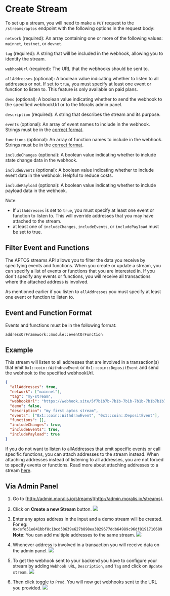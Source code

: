 # Create Stream

To set up a stream, you will need to make a `PUT` request to the `/streams/aptos` endpoint with the following options in the request body:

`network` (required): An array containing one or more of the following values: `mainnet`, `testnet`, or `devnet`.

`tag` (required): A string that will be included in the webhook, allowing you to identify the stream.

`webhookUrl` (required): The URL that the webhooks should be sent to.

`allAddresses` (optional): A boolean value indicating whether to listen to all addresses or not. If set to `true`, you must specify at least one event or function to listen to. This feature is only available on paid plans.

`demo` (optional): A boolean value indicating whether to send the webhook to the specified webhookUrl or to the Moralis admin panel.

`description` (required): A string that describes the stream and its purpose.

`events` (optional): An array of event names to include in the webhook. Strings must be in the [correct format](#event-and-function-format).

`functions` (optional): An array of function names to include in the webhook. Strings must be in the [correct format](#correct-event-and-function-format).

`includeChanges` (optional): A boolean value indicating whether to include state change data in the webhook.

`includeEvents` (optional): A boolean value indicating whether to include event data in the webhook. Helpful to reduce costs.

`includePayload` (optional): A boolean value indicating whether to include payload data in the webhook.

Note:

- If `allAddresses` is set to `true`, you must specify at least one event or function to listen to. This will override addresses that you may have attached to the stream.
- at least one of `includeChanges`, `includeEvents`, or `includePayload` must be set to true.

## Filter Event and Functions

The APTOS streams API allows you to filter the data you receive by specifying events and functions. When you create or update a stream, you can specify a list of events or functions that you are interested in. If you don't specify any events or functions, you will receive all transactions where the attached address is involved.

As mentioned earlier if you listen to `allAddresses` you must specify at least one event or function to listen to.

## Event and Function Format

Events and functions must be in the following format:

`addressOrFramework::module::eventOrFunction`

## Example

This stream will listen to all addresses that are involved in a transaction(s) that emit `0x1::coin::WithdrawEvent` or `0x1::coin::DepositEvent` and send the webhook to the specified webhookUrl.

```json
{
  "allAddresses": true,
  "network": ["mainnet"],
  "tag": "my-stream",
  "webhookUrl": "https://webhook.site/5f7b1b7b-7b1b-7b1b-7b1b-7b1b7b1b7b1b",
  "demo": false,
  "description": "my first aptos stream",
  "events": ["0x1::coin::WithdrawEvent", "0x1::coin::DepositEvent"],
  "functions": [],
  "includeChanges": true,
  "includeEvents": true,
  "includePayload": true
}
```

If you do not want to listen to allAddresses that emit specific events or call specific functions, you can attach addresses to the stream instead. When attaching addresses instead of listening to all addresses, you are not forced to specify events or functions. Read more about attaching addresses to a stream [here](/streams-api/aptos/tutorials/add-address-to-stream).

## Via Admin Panel

1. Go to [http://admin.moralis.io/streams](http://admin.moralis.io/streams).

2. Click on **Create a new Stream** button.
   ![](/img/content/streams-aptos-1.webp)

3. Enter any aptos address in the input and a demo stream will be created. For eg: `0xdefe51e841bbf8c1bcd50639e627b898ea3829677ddb64989c96df8191710689`
   **Note**: You can add multiple addresses to the same stream.
   ![](/img/content/streams-aptos-2.webp)

4. Whenever address is involved in a transaction you will receive data on the admin panel.
   ![](/img/content/streams-aptos-3.webp)

5. To get the webhook sent to your backend you have to configure your stream by adding `Webhook URL`, `Description`, and `Tag` and click on `Update stream`.
   ![](/img/content/streams-aptos-4.webp)

6. Then click toggle to `Prod`. You will now get webhooks sent to the URL you provided.
   ![](/img/content/streams-aptos-5.webp)

